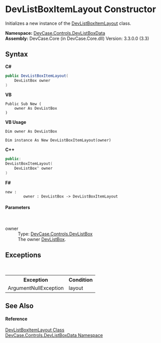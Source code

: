 # DevListBoxItemLayout Constructor 
 

Initializes a new instance of the <a href="T_DevCase_Controls_DevListBoxData_DevListBoxItemLayout">DevListBoxItemLayout</a> class.

**Namespace:**&nbsp;<a href="N_DevCase_Controls_DevListBoxData">DevCase.Controls.DevListBoxData</a><br />**Assembly:**&nbsp;DevCase.Core (in DevCase.Core.dll) Version: 3.3.0.0 (3.3)

## Syntax

**C#**<br />
``` C#
public DevListBoxItemLayout(
	DevListBox owner
)
```

**VB**<br />
``` VB
Public Sub New ( 
	owner As DevListBox
)
```

**VB Usage**<br />
``` VB Usage
Dim owner As DevListBox

Dim instance As New DevListBoxItemLayout(owner)
```

**C++**<br />
``` C++
public:
DevListBoxItemLayout(
	DevListBox^ owner
)
```

**F#**<br />
``` F#
new : 
        owner : DevListBox -> DevListBoxItemLayout
```


#### Parameters
&nbsp;<dl><dt>owner</dt><dd>Type: <a href="T_DevCase_Controls_DevListBox">DevCase.Controls.DevListBox</a><br />The owner <a href="T_DevCase_Controls_DevListBox">DevListBox</a>.</dd></dl>

## Exceptions
&nbsp;<table><tr><th>Exception</th><th>Condition</th></tr><tr><td>ArgumentNullException</td><td>layout</td></tr></table>

## See Also


#### Reference
<a href="T_DevCase_Controls_DevListBoxData_DevListBoxItemLayout">DevListBoxItemLayout Class</a><br /><a href="N_DevCase_Controls_DevListBoxData">DevCase.Controls.DevListBoxData Namespace</a><br />